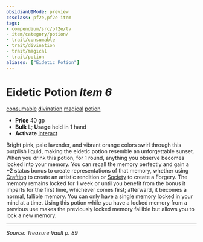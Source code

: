 ```yaml
---
obsidianUIMode: preview
cssclass: pf2e,pf2e-item
tags:
- compendium/src/pf2e/tv
- item/category/potion/
- trait/consumable
- trait/divination
- trait/magical
- trait/potion
aliases: ["Eidetic Potion"]
---
```

# Eidetic Potion *Item 6*  
[consumable](consumable.md "Consumable Item Trait")  [divination](divination.md "Divination School Trait")  [magical](magical.md "Magical Item Trait")  [potion](potion.md "Potion Item Trait")  

- **Price** 40 gp
- **Bulk** L; **Usage** held in 1 hand
- **Activate** [Interact](interact.md)

Bright pink, pale lavender, and vibrant orange colors swirl through this purplish liquid, making the eidetic potion resemble an unforgettable sunset. When you drink this potion, for 1 round, anything you observe becomes locked into your memory. You can recall the memory perfectly and gain a +2 status bonus to create representations of that memory, whether using [Crafting](skills.md#Crafting) to create an artistic rendition or [Society](skills.md#Society) to create a Forgery. The memory remains locked for 1 week or until you benefit from the bonus it imparts for the first time, whichever comes first; afterward, it becomes a normal, fallible memory. You can only have a single memory locked in your mind at a time. Using this potion while you have a locked memory from a previous use makes the previously locked memory fallible but allows you to lock a new memory.


---
*Source: Treasure Vault p. 89*